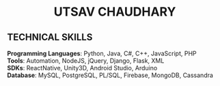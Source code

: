 **<h1 style="text-align: center;">UTSAV CHAUDHARY</h1>**

**TECHNICAL SKILLS**  
---  
**Programming Languages**: Python, Java, C#, C++, JavaScript, PHP  
**Tools**: Automation, NodeJS, jQuery, Django, Flask, XML  
**SDKs**: ReactNative, Unity3D, Android Studio, Arduino  
**Database**: MySQL, PostgreSQL, PL/SQL, Firebase, MongoDB, Cassandra   